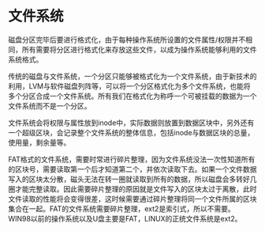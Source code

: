 # 文件系统

磁盘分区完毕后要进行格式化，由于每种操作系统所设置的文件属性/权限并不相同，所有需要将分区进行格式化来存放这些文件，以成为操作系统能够利用的文件系统格式。

传统的磁盘与文件系统，一个分区只能够被格式化为一个文件系统，由于新技术的利用，LVM与软件磁盘列阵等，可以将一个分区格式化为多个文件系统，也能将多个分区合成一个文件系统。所有我们在格式化为称呼一个可被挂载的数据为一个文件系统而不是一个分区。

文件系统会将权限与属性放到inode中，实际数据则放置到数据区块中，另外还有一个超级区块，会记录整个文件系统的整体信息，包括inode与数据区块的总量，使用量，剩余量等。

FAT格式的文件系统，需要时常进行碎片整理，因为文件系统没法一次性知道所有的区块号，需要读取第一个后才知道第二个，并依次读取下去。如果一个文件数据写入的区块太分散，磁头无法在转一圈就读取到所有的数据，所以磁盘会多转好几圈才能完整读取。因此需要碎片整理的原因就是文件写入的区块太过于离散，此时文件读取的性能将会变得很差，这时候需要通过碎片整理将同一个文件所属的区块集合在一起。FAT的文件系统需要碎片整理，ext2是索引式，所以不需要。WIN98以前的操作系统以及U盘主要是FAT，LINUX的正统文件系统是ext2。